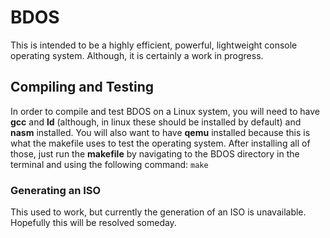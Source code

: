 # BDOS
This is intended to be a highly efficient, powerful, lightweight console operating system. Although, it is certainly a work in progress.

## Compiling and Testing
In order to compile and test BDOS on a Linux system, you will need to have **gcc** and **ld** (although, in linux these should be installed by default) and **nasm** installed. You will also want to have **qemu** installed because this is what the makefile uses to test the operating system.
After installing all of those, just run the **makefile** by navigating to the BDOS directory in the terminal and using the following command: `make` 

### Generating an ISO
This used to work, but currently the generation of an ISO is unavailable. Hopefully this will be resolved someday.
